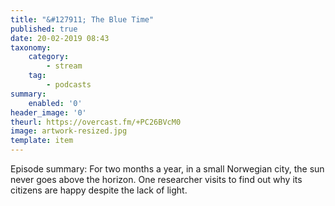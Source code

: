 ```yaml
---
title: "&#127911; The Blue Time"
published: true
date: 20-02-2019 08:43
taxonomy:
    category:
        - stream
    tag:
        - podcasts
summary:
    enabled: '0'
header_image: '0'
theurl: https://overcast.fm/+PC26BVcM0
image: artwork-resized.jpg
template: item
---
```

 
Episode summary: For two months a year, in a small Norwegian city, the sun never goes above the horizon. One researcher visits to find out why its citizens are happy despite the lack of light.
